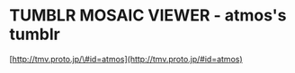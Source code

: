 <!--
id: 1708876453
link: http://tumblr.atmos.org/post/1708876453/tumblr-mosaic-viewer-atmoss-tumblr
slug: tumblr-mosaic-viewer-atmoss-tumblr
date: Sat Nov 27 2010 18:36:34 GMT-0800 (PST)
publish: 2010-11-027
tags: 
title: TUMBLR MOSAIC VIEWER - atmos's tumblr
-->


TUMBLR MOSAIC VIEWER - atmos's tumblr
=====================================

[http://tmv.proto.jp/\#id=atmos](http://tmv.proto.jp/#id=atmos)

